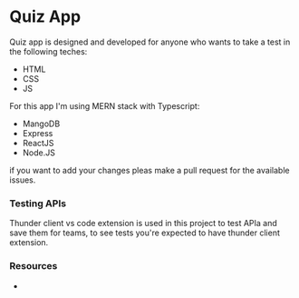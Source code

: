 # Quiz App
Quiz app is designed and developed for anyone who wants to take a test in the following teches:

- HTML
- CSS
- JS

For this app I'm using MERN stack with Typescript:
- MangoDB
- Express
- ReactJS
- Node.JS

if you want to add your changes pleas make a pull request for the available issues.

### Testing APIs
Thunder client vs code extension is used in this project to test APIa and save them for teams, to see tests you're expected to have thunder client extension.

### Resources
- 
